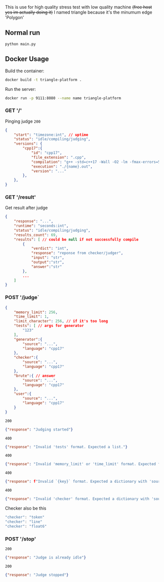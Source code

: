 This is use for high quality stress test with low quality machine ~~(free host yes im actually doing it)~~
I named triangle because it's the minumum edge 'Polygon'

## Normal run
```
python main.py
```

## Docker Usage
Build the container:
```sh
docker build -t triangle-platform .
```

Run the server:
```sh
docker run -p 9111:8080 --name name triangle-platform
```

### GET '/'
Pinging judge
`200`
```json
{
    "start": "timezone:int", // uptime
    "status": "idle/compiling/judging",
    "versions": {
        "cpp17":{
            "id": "cpp17",
            "file_extension": ".cpp",
            "compilation": "g++ -std=c++17 -Wall -O2 -lm -fmax-errors=5 -march=native -s {name}.cpp -o {name}.out",
            "execution": "./{name}.out",
            "version": "..."
        },
    },
}
```

### GET '/result'
Get result after judge
```json
{
    "response": "...",
    "runtime": "seconds:int",
    "status": "idle/compiling/judging",
    "results_count": 69,
    "results": [ // could be null if not successfully compile
        {
            "verdict": "int",
            "response": "reponse from checker/judger",
            "input": "str",
            "output":"str",
            "answer":"str"
        },
        ...
    ]
}
```

### POST '/judge`
```json
{
    "memory_limit": 256,
    "time_limit": 1,
    "limit_character": 256, // if it's too long
    "tests": [ // args for generator
        "123"
    ],
    "generator":{
        "source": "...",
        "language": "cpp17"
    },
    "checker":{
        "source": "...",
        "language": "cpp17"
    },
    "brute":{ // answer
        "source": "...",
        "language": "cpp17"
    },
    "user":{
        "source": "...",
        "language": "cpp17"
    }
}
```

`200`
```json
{"response": "Judging started"}
```
`400`
```json
{"response": "Invalid 'tests' format. Expected a list."}
```
`400`
```json
{"response": "Invalid 'memory_limit' or 'time_limit' format. Expected float values."}
```
`400`
```json
{"response": f"Invalid `{key}` format. Expected a dictionary with 'source' and 'language' keys."}
```
`400`
```json
{"response": "Invalid 'checker' format. Expected a dictionary with 'source' and 'language' keys or a string starting with 'token', 'line', or 'float'."}
```

Checker also be this
```js
"checker": "token"
"checker": "line"
"checker": "float6"
```

### POST '/stop'
`200`
```json
{"response": "Judge is already idle"}
```

`200`
```json
{"response": "Judge stopped"}
```